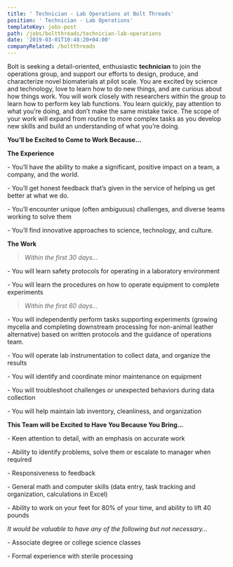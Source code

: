 ```yaml
---
title: ' Technician - Lab Operations at Bolt Threads'
position: ' Technician - Lab Operations'
templateKey: jobs-post
path: /jobs/boltthreads/technician-lab-operations
date: '2019-03-01T10:48:20+04:00'
companyRelated: /boltthreads
---
```

Bolt is seeking a detail-oriented, enthusiastic **technician** to join the operations group, and support our efforts to design, produce, and characterize novel biomaterials at pilot scale. You are excited by science and technology, love to learn how to do new things, and are curious about how things work. You will work closely with researchers within the group to learn how to perform key lab functions. You learn quickly, pay attention to what you’re doing, and don’t make the same mistake twice. The scope of your work will expand from routine to more complex tasks as you develop new skills and build an understanding of what you’re doing. 

**You’ll be Excited to Come to Work Because…**

**The Experience**

\- You’ll have the ability to make a significant, positive impact on a team, a company, and the world.

\- You’ll get honest feedback that’s given in the service of helping us get better at what we do.

\- You’ll encounter unique (often ambiguous) challenges, and diverse teams working to solve them

\- You’ll find innovative approaches to science, technology, and culture.



**The Work**

> _Within the first 30 days…_

\- You will learn safety protocols for operating in a laboratory environment

\- You will learn the procedures on how to operate equipment to complete experiments



> _Within the first 60 days…_

\- You will independently perform tasks supporting experiments (growing mycelia and completing downstream processing for non-animal leather alternative) based on written protocols and the guidance of operations team.

\- You will operate lab instrumentation to collect data, and organize the results

\- You will identify and coordinate minor maintenance on equipment

\- You will troubleshoot challenges or unexpected behaviors during data collection

\- You will help maintain lab inventory, cleanliness, and organization



**This Team will be Excited to Have You Because You Bring...**

\- Keen attention to detail, with an emphasis on accurate work

\- Ability to identify problems, solve them or escalate to manager when required

\- Responsiveness to feedback

\- General math and computer skills (data entry, task tracking and organization, calculations in Excel)

\- Ability to work on your feet for 80% of your time, and ability to lift 40 pounds



_It would be valuable to have any of the following but not necessary…_

\- Associate degree or college science classes

\- Formal experience with sterile processing
